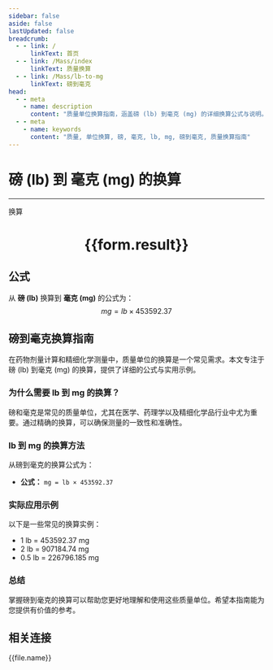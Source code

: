 ```yaml
---
sidebar: false
aside: false
lastUpdated: false
breadcrumb:
  - - link: /
      linkText: 首页
  - - link: /Mass/index
      linkText: 质量换算
  - - link: /Mass/lb-to-mg
      linkText: 磅到毫克
head:
  - - meta
    - name: description
      content: "质量单位换算指南，涵盖磅 (lb) 到毫克 (mg) 的详细换算公式与说明。"
  - - meta
    - name: keywords
      content: "质量, 单位换算, 磅, 毫克, lb, mg, 磅到毫克, 质量换算指南"
---
```

# 磅 (lb) 到 毫克 (mg) 的换算
---
<script setup>
import { onMounted, reactive, inject, ref } from 'vue'
import { NButton, NForm, NFormItem, NInput, NInputNumber, NSelect, NCard, useMessage,NGrid ,NGi } from 'naive-ui'
import { defineClientComponent } from 'vitepress'
import { Mass } from '../../files';

const convert = inject('convert')

const form = reactive({
  number: null,
  result: '',
})

const convertHandler = () => {
  if (form.number !== null && !isNaN(form.number)) {
    const convertedValue = parseFloat(form.number) * 453592.37
    form.result = `${form.number}lb = ${convertedValue.toFixed(2)}mg`
  } else {
    form.result = '请输入有效的数值。'
  }
}
</script>

<n-form size="large" :model="form">
  <n-form-item label="磅 (lb)">
    <n-input-number v-model:value="form.number" placeholder="输入磅" style="width: 100%" />
  </n-form-item>
  <n-form-item>
    <n-button type="info" @click="convertHandler" block>换算</n-button>
  </n-form-item>
</n-form>

<n-card  embedded :bordered="false" hoverable>
  <div  style="text-align:center">
    <h1>{{form.result}}</h1>
  </div>
</n-card>

## 公式

从 **磅 (lb)** 换算到 **毫克 (mg)** 的公式为：
$$ mg = lb \times 453592.37 $$

## 磅到毫克换算指南

在药物剂量计算和精细化学测量中，质量单位的换算是一个常见需求。本文专注于磅 (lb) 到毫克 (mg) 的换算，提供了详细的公式与实用示例。

### 为什么需要 lb 到 mg 的换算？

磅和毫克是常见的质量单位，尤其在医学、药理学以及精细化学品行业中尤为重要。通过精确的换算，可以确保测量的一致性和准确性。

### lb 到 mg 的换算方法

从磅到毫克的换算公式为：

- **公式：** `mg = lb × 453592.37`

### 实际应用示例

以下是一些常见的换算实例：

- 1 lb = 453592.37 mg
- 2 lb = 907184.74 mg
- 0.5 lb = 226796.185 mg

### 总结

掌握磅到毫克的换算可以帮助您更好地理解和使用这些质量单位。希望本指南能为您提供有价值的参考。

## 相关连接
<n-grid x-gap="12" :cols="2">
  <n-gi v-for="(file, index) in Mass" :key="index">
    <n-button
      text
      tag="a"
      :href="file.path"
      type="info"
    >
      {{file.name}}
    </n-button>
  </n-gi>
</n-grid>